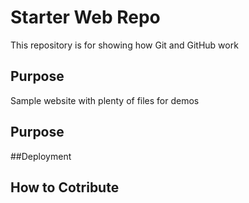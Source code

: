 # Starter Web Repo

This repository is for showing how Git and GitHub work

## Purpose

Sample website with plenty of files for demos

## Purpose

##Deployment

## How to Cotribute
